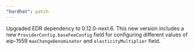```yaml
---
"hardhat": patch
---
```


Upgraded EDR dependency to 0.12.0-next.6. This new version includes a new `ProviderConfig.baseFeeConfig` field for configuring different values of eip-1559 `maxChangeDenominator` and `elasticityMultiplier` field.
